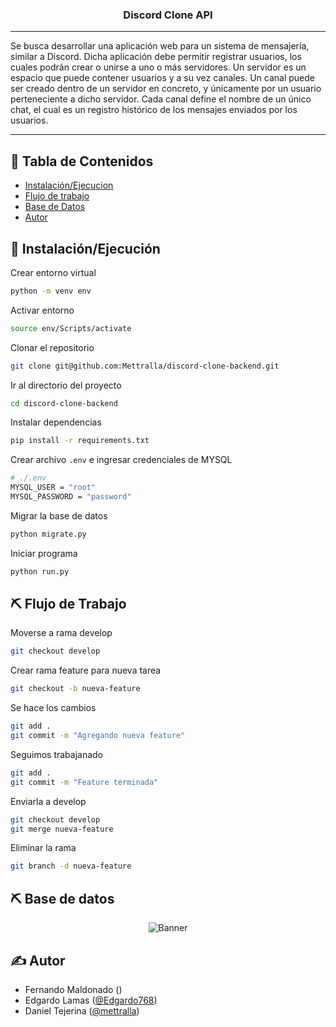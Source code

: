 <h3 align="center">Discord Clone API</h3>

---

Se busca desarrollar una aplicación web para un sistema de mensajería, similar a Discord.
Dicha aplicación debe permitir registrar usuarios, los cuales podrán crear o unirse a uno o más servidores.
Un servidor es un espacio que puede contener usuarios y a su vez canales. Un canal puede ser creado dentro de un servidor en concreto, y únicamente por un usuario perteneciente a dicho servidor. Cada canal define el nombre de un único chat, el cual es un registro histórico de los mensajes enviados por los usuarios.

---

## 📝 Tabla de Contenidos
- [Instalación/Ejecucion](#getting_started)
- [Flujo de trabajo](#workflow)
- [Base de Datos](#der)
- [Autor](#authors)

## 🏁 Instalación/Ejecución <a name = "getting_started"></a>

Crear entorno virtual

```bash
python -m venv env
```

Activar entorno

```bash
source env/Scripts/activate
```

Clonar el repositorio

```bash
git clone git@github.com:Mettralla/discord-clone-backend.git
```

Ir al directorio del proyecto

```bash
cd discord-clone-backend
```

Instalar dependencias

```bash
pip install -r requirements.txt
```

Crear archivo `.env` e ingresar credenciales de MYSQL

```bash
# ./.env
MYSQL_USER = "root"
MYSQL_PASSWORD = "password"
```

Migrar la base de datos
```bash
python migrate.py
```

Iniciar programa

```bash
python run.py
```

## ⛏️ Flujo de Trabajo <a name = "workflow"></a>

Moverse a rama develop

```bash
git checkout develop
```

Crear rama feature para nueva tarea

```bash
git checkout -b nueva-feature
```

Se hace los cambios

```bash
git add .
git commit -m "Agregando nueva feature"
```

Seguimos trabajanado

```bash
git add .
git commit -m "Feature terminada"
```

Enviarla a develop

```bash
git checkout develop
git merge nueva-feature
```

Eliminar la rama
```bash
git branch -d nueva-feature
```

## ⛏️ Base de datos <a name = "der"></a>

<p align="center">
 <img src=https://drive.google.com/uc?export=view&id=1jsPq7SZ-81qWtVzpnBVNL5HvJHHvHyek alt="Banner"></a>
</p>

## ✍️ Autor <a name = "authors"></a>
- Fernando Maldonado ()
- Edgardo Lamas ([@Edgardo768](https://github.com/edgardo768))
- Daniel Tejerina ([@mettralla](https://github.com/mettralla)) 
